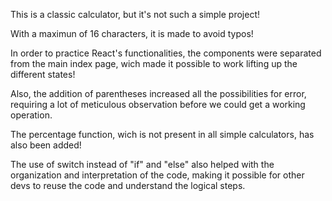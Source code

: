 This is a classic calculator, but it's not such a simple project!

With a maximun of 16 characters, it is made to avoid typos!

In order to practice React's functionalities, the components were separated from the main index page, wich made it possible to work lifting up the different states!

Also, the addition of parentheses increased all the possibilities for error, requiring a lot of meticulous observation before we could get a working operation.

The percentage function, wich is not present in all simple calculators, has also been added!

The use of switch instead of "if" and "else" also helped with the organization and interpretation of the code, making it possible for other devs to reuse the code and understand the logical steps.